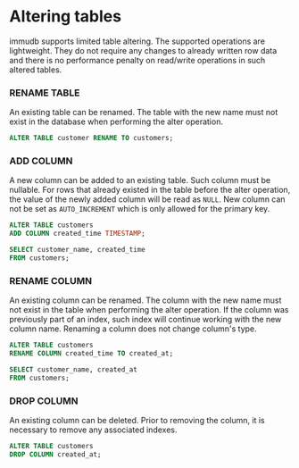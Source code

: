 # Altering tables

<WrappedSection>

immudb supports limited table altering.
The supported operations are lightweight.
They do not require any changes to already written row data
and there is no performance penalty on read/write operations
in such altered tables.

</WrappedSection>

<WrappedSection>

### RENAME TABLE

An existing table can be renamed.
The table with the new name must not exist in the database
when performing the alter operation.

```sql
ALTER TABLE customer RENAME TO customers;
```

</WrappedSection>

<WrappedSection>

### ADD COLUMN

A new column can be added to an existing table.
Such column must be nullable.
For rows that already existed in the table before the alter operation,
the value of the newly added column will be read as `NULL`.
New column can not be set as `AUTO_INCREMENT` which is only allowed for the primary key.

```sql
ALTER TABLE customers
ADD COLUMN created_time TIMESTAMP;

SELECT customer_name, created_time
FROM customers;
```

</WrappedSection>

<WrappedSection>

### RENAME COLUMN

An existing column can be renamed.
The column with the new name must not exist in the table
when performing the alter operation.
If the column was previously part of an index,
such index will continue working with the new column name.
Renaming a column does not change column's type.

```sql
ALTER TABLE customers
RENAME COLUMN created_time TO created_at;

SELECT customer_name, created_at
FROM customers;
```

</WrappedSection>

<WrappedSection>

### DROP COLUMN

An existing column can be deleted.
Prior to removing the column, it is necessary to remove any associated indexes.

```sql
ALTER TABLE customers
DROP COLUMN created_at;
```

</WrappedSection>